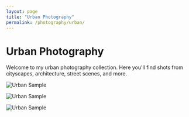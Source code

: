 ```yaml
---
layout: page
title: "Urban Photography"
permalink: /photography/urban/
---
```


# Urban Photography

Welcome to my urban photography collection. Here you'll find shots from cityscapes, architecture, street scenes, and more.

![Urban Sample](https://mapwallironies.github.io/assets/images/TowerbridgeUnder.JPEG)

![Urban Sample](https://mapwallironies.github.io/assets/images/DatchetSunset.JPEG)

![Urban Sample](https://mapwallironies.github.io/assets/images/LondonSkyline.JPEG)

